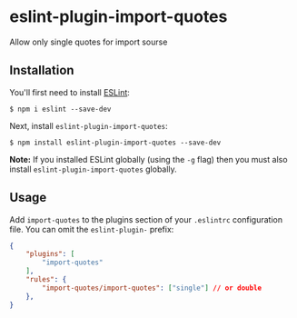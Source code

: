 # eslint-plugin-import-quotes

Allow only single quotes for import sourse

## Installation

You'll first need to install [ESLint](http://eslint.org):

```
$ npm i eslint --save-dev
```

Next, install `eslint-plugin-import-quotes`:

```
$ npm install eslint-plugin-import-quotes --save-dev
```

**Note:** If you installed ESLint globally (using the `-g` flag) then you must also install `eslint-plugin-import-quotes` globally.

## Usage

Add `import-quotes` to the plugins section of your `.eslintrc` configuration file. You can omit the `eslint-plugin-` prefix:

```json
{
    "plugins": [
        "import-quotes"
    ],
	"rules": {
		"import-quotes/import-quotes": ["single"] // or double
	},
}
```